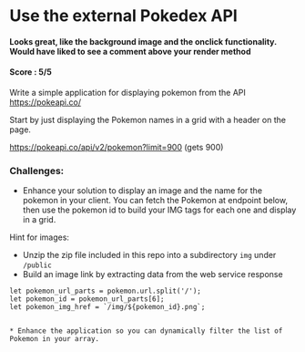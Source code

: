 # Use the external Pokedex API
#### Looks great, like the background image and the onclick functionality. Would have liked to see a comment above your render method
#### Score : 5/5
Write a simple application for displaying pokemon from the API https://pokeapi.co/

Start by just displaying the Pokemon names in a grid with a header on the page.

https://pokeapi.co/api/v2/pokemon?limit=900 (gets 900)

### Challenges:
* Enhance your solution to display an image and the name for the pokemon in your client. You can fetch the Pokemon at endpoint below, then use the pokemon id to build your IMG tags for each one and display in a grid.

Hint for images: 
- Unzip the zip file included in this repo into a subdirectory `img` under `/public`
- Build an image link by extracting data from the web service response
```
let pokemon_url_parts = pokemon.url.split('/');
let pokemon_id = pokemon_url_parts[6];
let pokemon_img_href = `/img/${pokemon_id}.png`;


* Enhance the application so you can dynamically filter the list of Pokemon in your array.


